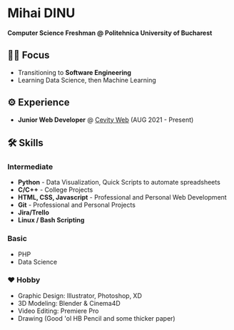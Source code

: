 # Mihai DINU

**Computer Science Freshman @ Politehnica University of Bucharest**

## 👨‍🔬 Focus
- Transitioning to **Software Engineering**
- Learning Data Science, then Machine Learning

## ⚙️ Experience
- **Junior Web Developer** @ [Cevity Web](https://cevity.ro) (AUG 2021 - Present)



## 🛠️ Skills
### Intermediate
- **Python** - Data Visualization, Quick Scripts to automate spreadsheets
- **C/C++** - College Projects
- **HTML, CSS, Javascript** - Professional and Personal Web Development
- **Git** - Professional and Personal Projects
- **Jira/Trello**
- **Linux / Bash Scripting**

### Basic
- PHP
- Data Science

### ❤️ Hobby
- Graphic Design: Illustrator, Photoshop, XD
- 3D Modeling: Blender & Cinema4D
- Video Editing: Premiere Pro
- Drawing (Good 'ol HB Pencil and some thicker paper)
